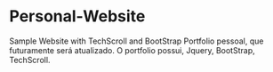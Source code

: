 # Personal-Website
Sample Website with TechScroll and BootStrap 
Portfolio pessoal, que futuramente será atualizado.
O portfolio possui, Jquery, BootStrap, TechScroll.
